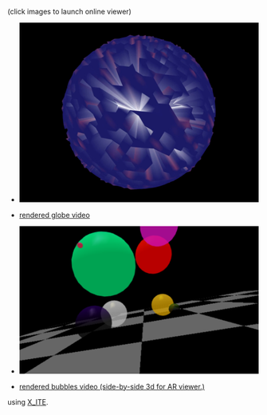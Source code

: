  (click images to launch online viewer)

* [![globe](art.jpg)](../../advancedViewer.html?model=./2002/decorations/art.x3d)

* [rendered globe video](https://youtu.be/SmrAfycNDos)

* [![bubbles](bubbles.png)](../../advancedViewer.html?model=./2002/decorations/bubbles.wrl)

* [rendered bubbles video (side-by-side 3d for AR viewer.)](https://youtu.be/wgNiOMX7mJg)

using [X_ITE](http://create3000.de/x_ite).

